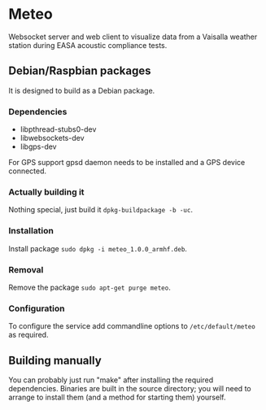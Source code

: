 # Meteo

Websocket server and web client to visualize data from a Vaisalla weather station during EASA acoustic compliance tests.

## Debian/Raspbian packages

It is designed to build as a Debian package.

### Dependencies

- libpthread-stubs0-dev
- libwebsockets-dev
- libgps-dev

For GPS support gpsd daemon needs to be installed and a GPS device connected.

### Actually building it

Nothing special, just build it `dpkg-buildpackage -b -uc`.

### Installation

Install package `sudo dpkg -i meteo_1.0.0_armhf.deb`.

### Removal

Remove the package `sudo apt-get purge meteo`.

### Configuration

To configure the service add commandline options to `/etc/default/meteo` as required.

## Building manually

You can probably just run "make" after installing the required dependencies.
Binaries are built in the source directory; you will need to arrange to
install them (and a method for starting them) yourself.
